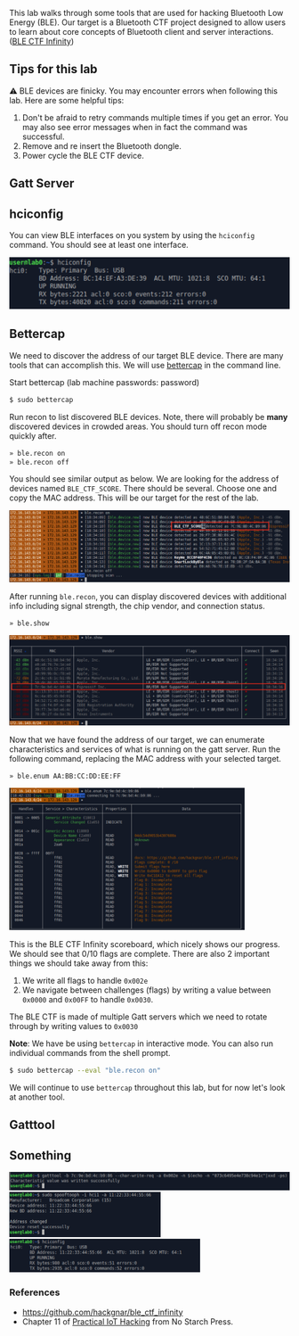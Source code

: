 This lab walks through some tools that are used for hacking Bluetooth Low Energy (BLE). Our target is a Bluetooth CTF project designed to allow users to learn about core concepts of Bluetooth client and server interactions. (<a href="https://github.com/hackgnar/ble_ctf_infinity">BLE CTF Infinity</a>)

## Tips for this lab

:warning: BLE devices are finicky. You may encounter errors when following this lab. Here are some helpful tips:
1. Don't be afraid to retry commands multiple times if you get an error. You may also see error messages when in fact the command was successful.
2. Remove and re insert the Bluetooth dongle.
3. Power cycle the BLE CTF device.

## Gatt Server

## hciconfig

You can view BLE interfaces on you system by using the `hciconfig` command. You should see at least one interface.

<img src="images/hciconfig.png" />


## Bettercap

We need to discover the address of our target BLE device. There are many tools that can accomplish this. We will use <a href="https://bettercap.org">bettercap</a> in the command line.

Start bettercap (lab machine passwords: password)
```bash
$ sudo bettercap
```
Run recon to list discovered BLE devices. Note, there will probably be **many** discovered devices in crowded areas. You should turn off recon mode quickly after.
```
» ble.recon on
» ble.recon off
```
You should see similar output as below. We are looking for the address of devices named `BLE_CTF_SCORE`. There should be several. Choose one and copy the MAC address. This will be our target for the rest of the lab.

<img src="images/ble_recon.png" />

After running `ble.recon`, you can display discovered devices with additional info including signal strength, the chip vendor, and connection status.
```
» ble.show
```
<img src="images/ble_show.png" />

Now that we have found the address of our target, we can enumerate characteristics and services of what is running on the gatt server. Run the following command, replacing the MAC address with your selected target.

```
» ble.enum AA:BB:CC:DD:EE:FF
```

<img src="images/ble_enum_0.png" width="84%"/>

This is the BLE CTF Infinity scoreboard, which nicely shows our progress. We should see that 0/10 flags are complete. There are also 2 important things we should take away from this:
1. We write all flags to handle `0x002e`
2. We navigate between challenges (flags) by writing a value between `0x0000` and `0x00FF` to handle `0x0030`.

The BLE CTF is made of multiple Gatt servers which we need to rotate through by writing values to `0x0030`


**Note**: We have be using `bettercap` in interactive mode. You can also run individual commands from the shell prompt.

```bash
$ sudo bettercap --eval "ble.recon on"
```

We will continue to use `bettercap` throughout this lab, but for now let's look at another tool.

## Gatttool



## Something





<img src="images/gatttool_flag_1.png" />

<img src="images/spooftooph.png" width="54%"/>

<img src="images/hciconfig_spoofed_mac.png" width="68%"/>


### References
- <a href="https://github.com/hackgnar/ble_ctf_infinity">https://github.com/hackgnar/ble_ctf_infinity</a>
- Chapter 11 of <a href="https://nostarch.com/practical-iot-hacking">Practical IoT Hacking</a> from No Starch Press.
